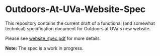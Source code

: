 # Outdoors-At-UVa-Website-Spec

This repository contains the current draft of a functional (and somewhat technical) specification document for Outdoors at UVa's new website.

Please see [website_spec.pdf](website_spec.pdf) for more details.

<strong>Note:</strong> The spec is a work in progress.
